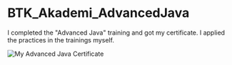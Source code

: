# BTK_Akademi_AdvancedJava

I completed the "Advanced Java" training and got my certificate. I applied the practices in the trainings myself.


![My Advanced Java Certificate](https://user-images.githubusercontent.com/114096453/201401121-364425da-da6a-471c-8360-036da189fd22.png)
